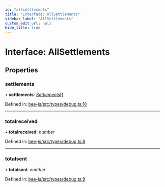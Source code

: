 ```yaml
---
id: "allsettlements"
title: "Interface: AllSettlements"
sidebar_label: "AllSettlements"
custom_edit_url: null
hide_title: true
---
```


# Interface: AllSettlements

## Properties

### settlements

• **settlements**: [*Settlements*](settlements.md)[]

Defined in: [bee-js/src/types/debug.ts:10](https://github.com/ethersphere/bee-js/blob/0ac3a7d/src/types/debug.ts#L10)

___

### totalreceived

• **totalreceived**: *number*

Defined in: [bee-js/src/types/debug.ts:8](https://github.com/ethersphere/bee-js/blob/0ac3a7d/src/types/debug.ts#L8)

___

### totalsent

• **totalsent**: *number*

Defined in: [bee-js/src/types/debug.ts:9](https://github.com/ethersphere/bee-js/blob/0ac3a7d/src/types/debug.ts#L9)
